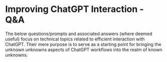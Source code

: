 # Improving ChatGPT Interaction - Q&A

The below questions/prompts and associated answers (where deemed useful) focus on technical topics related to efficient interaction with ChatGPT. Their mere purpose is to serve as a starting point for bringing the unknown unknowns aspects of ChatGPT workflows into the realm of known unknowns.